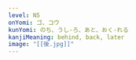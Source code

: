 ```yaml
---
level: N5
onYomi: ゴ、コウ
kunYomi: のち、うし-ろ、あと、おく-れる
kanjiMeaning: behind, back, later
image: "[[後.jpg]]"
---
```

